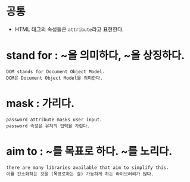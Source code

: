 # 공통
- HTML 태그의 속성들은 `attribute`라고 표현한다.

# stand for : ~을 의미하다, ~을 상징하다.

```
DOM stands for Document Object Model.
DOM은 Document Object Model을 의미한다.
```

# mask : 가리다.
```
password attribute masks user input.
password 속성은 유저의 입력을 가린다.
```

# aim to : ~를 목표로 하다. ~를 노리다.
```
there are many libraries available that aim to simplify this.
이를 간소화하는 것을 (목표로하는 걸) 가능하게 하는 라이브러리가 많다.
```